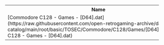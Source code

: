 <table>
<tr><th>Name</th><th>Size</th></tr>
<tr><td>
[Commodore C128 - Games - [D64].dat](https://raw.githubusercontent.com/open-retrogaming-archive/dat-catalog/main/root/basic/TOSEC/Commodore/C128/Games/[D64]/Commodore C128 - Games - [D64].dat)
</td><td>66416</td></tr>
</table>
